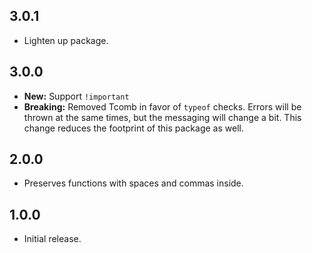## 3.0.1
- Lighten up package.

## 3.0.0
- **New:** Support `!important`
- **Breaking:** Removed Tcomb in favor of `typeof` checks. Errors will be thrown at the same times, but the messaging will change a bit. This change reduces the footprint of this package as well.

## 2.0.0
- Preserves functions with spaces and commas inside.

## 1.0.0
- Initial release.
